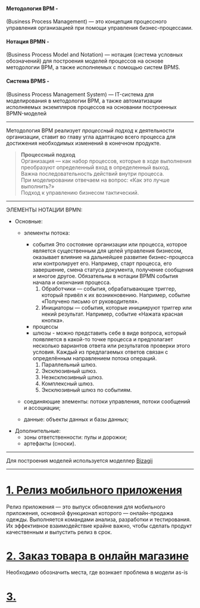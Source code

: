 #### Методология BPM -    
(Business Process Management) — это концепция процессного управления организацией при помощи управления бизнес-процессами.        
#### Нотация BPMN -          
(Business Process Model and Notation) — нотация (система условных обозначений) для построения моделей процессов на основе методологии BPM, а также исполняемых с помощью систем BPMS.
#### Система BPMS -      
(Business Process Management System) — IT-система для моделирования в    методологии BPM, а также автоматизации исполняемых экземпляров процессов на основании построенных BPMN-моделей
______________
Методология BPM реализует *процессный подход* к деятельности организации, ставит во главу угла адаптацию всего процесса для достижения необходимых изменений в конечном продукте.    
    
> **Процессный подход**                
> Организация — как набор процессов, которые в ходе выполнения преобразуют определенный вход в определенный выход.               
> Важна последовательность действий внутри  процесса.                       
> При моделировании отвечаем на вопрос: «Как это лучше выполнить?»                 
> Подход к управлению бизнесом тактический.                
__________________
ЭЛЕМЕНТЫ НОТАЦИИ BPMN:       
- Основные:                                        
    - элементы потока: 
        - события Это состояние организации или процесса, которое является существенным для целей управления бизнесом, оказывает влияние на дальнейшее развитие бизнес-процесса или контролирует его. Например, старт процесса, его завершение, смена статуса документа, получение сообщения и многое другое. Обязательны в нотации BPMN события начала и окончания процесса.
            1) Обработчики — события, обрабатывающие триггер, который привёл к их возникновению. Например, событие «Получено письмо от руководителя».
            2) Инициаторы — события, которые инициируют триггер или некий результат. Например, событие «Нажата красная кнопка».
        - процессы 
        - шлюзы - можно представить себе в виде вопроса, который появляется в какой-то точке процесса и предполагает несколько вариантов ответа или результатов проверки этого условия. Каждый из предлагаемых ответов связан с определённым направлением потока операций. 
            1) Параллельный шлюз. 
            2) Эксклюзивный шлюз.
            3) Неэксклюзивный шлюз.
            4) Комплексный шлюз.
            5) Эксклюзивный шлюз по событиям.
                            
    - соединяющие элементы: потоки управления, потоки сообщений и ассоциации;                    
    - данные: объекты данных и базы данных;                  
- Дополнительные:                         
    - зоны ответственности: пулы и дорожки;                    
    - артефакты (сноски).                     
______________________
Для построения моделей используется моделлер [Bizagii](https://www.bizagi.com/en/platform/modeler)
____________________
# [1. Релиз мобильного приложения](https://github.com/kornilovaap/Business_process_modeling/blob/main/BPMN/BPMN_%D0%9F%D0%BE%D0%B4%D0%B3%D0%BE%D1%82%D0%BE%D0%B2%D0%BA%D0%B0_%D1%80%D0%B5%D0%BB%D0%B8%D0%B7%D0%B0_%D0%BF%D1%80%D0%B8%D0%BB%D0%BE%D0%B6%D0%B5%D0%BD%D0%B8%D1%8F.png)             
Релиз приложения — это выпуск обновления для мобильного приложения, основной функционал которого — онлайн-продажа одежды. Выполняется командами анализа, разработки и тестирования. Их эффективное взаимодействие крайне важно, чтобы сделать продукт качественным и выпустить релиз в срок.            
          
# [2. Заказ товара в онлайн магазине ](https://github.com/kornilovaap/Business_process_modeling/blob/main/BPMN/%D0%97%D0%B0%D0%BA%D0%B0%D0%B7%20%D0%BE%D0%BD%D0%BB%D0%B0%D0%B9%D0%BD.png)      
Необходимо обозначить места, где вознкает проблема в модели as-is                   
                       
# [3. ]()
